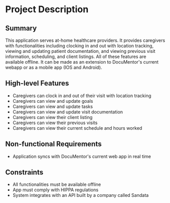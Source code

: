 # Project Description

## Summary 

This application serves at-home healthcare providers. It provides caregivers with functionalities including clocking in and out with location tracking, 
viewing and updating patient documentation, and viewing previous visit information, scheduling, and client listings. 
All of these features are available offline. It can be made as an extension to DocuMentor's current webapp or as a mobile app (IOS and Android).

## High-level Features

  * Caregivers can clock in and out of their visit with location tracking
  * Caregivers can view and update goals
  * Caregivers can view and update tasks
  * Caregivers can view and update visit documentation
  * Caregivers can view their client listing
  * Caregivers can view their previous visits
  * Caregivers can view their current schedule and hours worked

## Non-functional Requirements

  * Application syncs with DocuMentor's current web app in real time

## Constraints

  * All functionalities must be available offline
  * App must comply with HIPPA regulations
  * System integrates with an API built by a company called Sandata 

